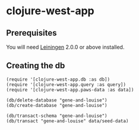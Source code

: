 # clojure-west-app

## Prerequisites

You will need [Leiningen][] 2.0.0 or above installed.

[leiningen]: https://github.com/technomancy/leiningen


## Creating the db
```
(require '[clojure-west-app.db :as db])
(require '[clojure-west-app.query :as query])
(require '[clojure-west-app.paws-data :as data])

(db/delete-database "gene-and-louise")
(db/create-database "gene-and-louise")

(db/transact-schema "gene-and-louise")
(db/transact "gene-and-louise" data/seed-data)
```
